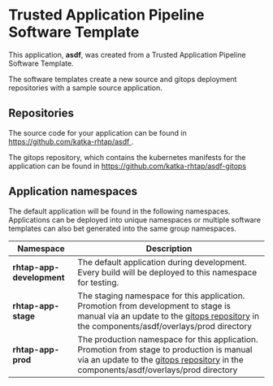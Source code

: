 # Trusted Application Pipeline Software Template

This application, **asdf**, was created from a Trusted Application Pipeline Software Template.

The software templates create a new source and gitops deployment repositories with a sample source application. 

## Repositories

The source code for your application can be found in [https://github.com/katka-rhtap/asdf ](https://github.com/katka-rhtap/asdf ).
 
The gitops repository, which contains the kubernetes manifests for the application can be found in 
[https://github.com/katka-rhtap/asdf-gitops ](https://github.com/katka-rhtap/asdf-gitops ) 

## Application namespaces 

The default application will be found in the following namespaces. Applications can be deployed into unique namespaces or multiple software templates can also bet generated into the same group namespaces.  

|  Namespace   |  Description   |  
| -------- | -------- |   
| **rhtap-app-development** | The default application during development. Every build will be deployed to this namespace for testing. | 
| **rhtap-app-stage** | The staging namespace for this application. Promotion from development to stage is manual via an update to the [gitops repository](https://github.com/katka-rhtap/asdf-gitops ) in the components/asdf/overlays/prod directory |  
| **rhtap-app-prod** | The production namespace for this application. Promotion from stage to production is manual via an update to the [gitops repository](https://github.com/katka-rhtap/asdf-gitops ) in the components/asdf/overlays/prod directory | 